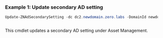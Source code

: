 ### Example 1: Update secondary AD setting
```powershell
Update-ZNAdSecondarySetting -dc dc2.newdomain.zero.labs -DomainId newdomain.zero.labs
```

```output

```

This cmdlet updates a secondary AD setting under Asset Management.
